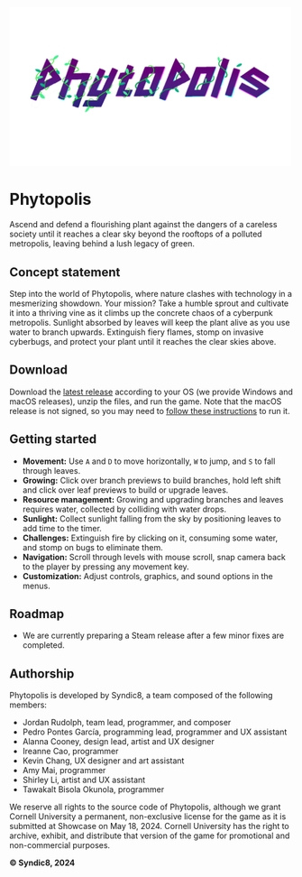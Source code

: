 <img src="assets/mainmenu/logo.png" alt="logo" width="500"/>

# Phytopolis
Ascend and defend a flourishing plant against the dangers of a careless society until it reaches a clear sky beyond the rooftops of a polluted metropolis, leaving behind a lush legacy of green.

## Concept statement
Step into the world of Phytopolis, where nature clashes with technology in a mesmerizing showdown. Your mission? Take a humble sprout and cultivate it into a thriving vine as it climbs up the concrete chaos of a cyberpunk metropolis. Sunlight absorbed by leaves will keep the plant alive as you use water to branch upwards. Extinguish fiery flames, stomp on invasive cyberbugs, and protect your plant until it reaches the clear skies above. 

## Download
Download the [latest release](https://github.coecis.cornell.edu/pp457/phytopolis/releases) according to your OS (we provide Windows and macOS releases), unzip the files, and run the game. Note that the macOS release is not signed, so you may need to [follow these instructions](https://support.apple.com/guide/mac-help/open-a-mac-app-from-an-unidentified-developer-mh40616/mac) to run it.

## Getting started

- **Movement:** Use `A` and `D` to move horizontally, `W` to jump, and `S` to fall through leaves.
- **Growing:** Click over branch previews to build branches, hold left shift and click over leaf previews to build or upgrade leaves.
- **Resource management:** Growing and upgrading branches and leaves requires water, collected by colliding with water drops.
- **Sunlight:** Collect sunlight falling from the sky by positioning leaves to add time to the timer.
- **Challenges:** Extinguish fire by clicking on it, consuming some water, and stomp on bugs to eliminate them.
- **Navigation:** Scroll through levels with mouse scroll, snap camera back to the player by pressing any movement key.
- **Customization:** Adjust controls, graphics, and sound options in the menus.

## Roadmap

- We are currently preparing a Steam release after a few minor fixes are completed.

## Authorship

Phytopolis is developed by Syndic8, a team composed of the following members:
- Jordan Rudolph, team lead, programmer, and composer
- Pedro Pontes García, programming lead, programmer and UX assistant
- Alanna Cooney, design lead, artist and UX designer
- Ireanne Cao, programmer
- Kevin Chang, UX designer and art assistant
- Amy Mai, programmer
- Shirley Li, artist and UX assistant
- Tawakalt Bisola Okunola, programmer

We reserve all rights to the source code of Phytopolis, although we grant Cornell University a permanent, non-exclusive license for the game as it is submitted at Showcase on May 18, 2024. Cornell University has the right to archive, exhibit, and distribute that version of the game for promotional and non-commercial purposes.


**© Syndic8, 2024**
